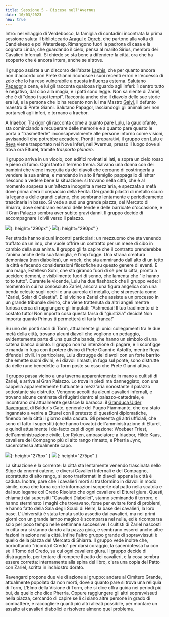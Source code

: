 ```yaml
---
title: Sessione 5 - Discesa nell'Avernus
date: 10/03/2023
new: true
---
```


Intro: nel villaggio di Verdebosco, la famiglia di contadini incontrata la prima sessione saluta il bibliotecario [Aragul](/star/npc/elturel#aragul) e [Ogreb](/star/npc/hirelings#ogreb), che partono alla volta di Candlekeep e poi Waterdeep. Rimangono fuori la padrona di casa e la cognata Linda, che guardando il cielo, pensa al marito Sirius, membro dei Cavalieri Infernali. Si chiede se sta bene a difendere la città, ora che ha scoperto che è ancora intera, anche se altrove.

Il gruppo assiste a un discorso dell'abate [Laphis](/star/npc/pgrel#laphis-goldiron), che per quanto ancora non d'accordo con Prete Gianni riconosce i suoi recenti errori e l'eccesso di zelo che lo ha reso vulnerabile a questa influenza esterna. Salutano [Papagor](/star/npc/pgrel#papagor-fumonero) a cena, e lui gli racconta qualcosa riguardo agli inferi: lì dentro tutto è negativo, dal cibo alla magia, e i patti sono legge. Non sa niente di Zariel, che è di "dopo i suoi tempi". Racconta anche che il diavolo delle sue storie era lui, e la persona che lo ha redento non lui ma Mastro [Galyl](/star/npc/pgrel#galyl-rylani), il defunto maestro di Prete Gianni. Salutano Papagor, lasciandogli gli animali per non portarseli agli inferi, e tornano a Iraebor.

A Iriaebor, [Traxigor](/star/npc/misc#traxigor) gli racconta come a quanto pare [Lulu](/star/npc/misc#lulu), la gaudiofante, sta cominciando a recuperare delle memorie e a quanto pare questo le porta a "trasmetterle" inconsapevolmente alle persone intorno come visioni, avvisandoli che potrebbe accadere. Pronti i preparativi, il gruppo con Lulu e [Reya](/star/npc/elturel#reya-mantlemorn) viene trasportato nei Nove Inferi, nell'Avernus, presso il luogo dove si trova ora Elturel, tramite *trasporto planare*.

Il gruppo arriva in un vicolo, con edifici rovinati ai lati, e sopra un cielo rosso e pieno di fumo. Ogni tanto il terreno trema. Salvano una donna con dei bambini che viene inseguita da dei diavoli che cercano di costringerla a vendere la sua anima, e mandando in alto il famiglio pappagallo di Ishtar riescono a vedere bene la situazione: si trovano nella città, che è al momento sospesa a un'altezza incognita a mezz'aria, e spezzata a metà dove prima c'era il crepaccio della Ferita. Dei grandi pilastri di metallo scuro la legano a delle grandi catene, che sembrano lentamente e periodicamente trascinarla in basso. Si vede a sud una grande piazza, del Mercato di Shiarra, dove sembrano esserci delle tende e delle barricate d'occasione, e il Gran Palazzo sembra aver subito gravi danni. Il gruppo decide di accompagnare i civili verso il palazzo.

![](https://pbs.twimg.com/media/EaYrB8hWoAAE_qL?format=jpg&name=4096x4096){: height="290px" } ![](https://5e.tools/img/adventure/BGDIA/029-fjxsa-map-elturel-poster.jpg){: height="290px" }

Per strada hanno alcuni incontri particolari: un mezzuomo che sta venendo truffato da un imp, che vuole offrire un contratto per un mese di cibo in cambio della sua anima. Il gruppo gli fa capire che il contratto prenderebbe l'anima anche della sua famiglia, e l'imp fugge. Una strana creatura demoniaca (non diabolica), un vrock, che sta ammirando dall'alto di un tetto la città e facendo considerazioni filosofiche su questo genere di eventi. E una maga, Estellesn Sohl, che sta girando fuori di sè per la città, pronta a uccidere demoni, e visibilmente fuori di senno, che lamenta che "le hanno tolto tutto". Durante le vicende, Lulu ha due flashback che il gruppo vede: il momento in cui ha conosciuto Zariel, ancora una figura angelica con una benda celeste sugli occhi e una aureola di metallo, che si presenta come "Zariel, Solar di Celestia". E lei vicino a Zariel che assiste a un processo in un grande tribunale divino, che viene trattenuta da altri angeli mentre furiosa cerca di raggiungere gli imputati: "Ashmedai! Il tuo tradimento ci è costato tutto! Non importa cosa questa farsa di "giustizia" decida! Non importa quanto Primus ti permetterà di farla franca!"

Su uno dei ponti sacri di Torm, attualmente gli unici collegamenti tra le due metà della città, trovano alcuni diavoli che vogliono un pedaggio, evidentemente parte di una qualche banda, che hanno un simbolo di una catena bianca dipinto. Il gruppo non ha intenzione di pagare, e li sconfigge e manda in fuga con il potere divino di Prete Gianni e Astolfo, mentre Reya difende i civili. In particolare, Lulu distrugge dei diavoli con un forte barrito che emette suoni divini, e i diavoli rimasti, in fuga sul ponte, sono distrutte da delle rune benedette a Torm poste su esso che Prete Gianni attiva.

Il gruppo passa vicino a una taverna apparentemente in mano a cultisti di Zariel, e arriva al Gran Palazzo. Lo trova in piedi ma danneggiato, con una cappella apparentemente fluttuante a mezz'aria nonostante il palazzo sottostante sia distrutto. Vengono accolti da alcuni cavalieri infernali, e trovano alcune centinata di rifugiati dentro al palazzo-cattedrale, e incontrano chi attualmente gestisce la baracca: il [Granduca Ulder Ravengard](/star/npc/baldursgate#ulder-ravengard), di Baldur's Gate, generale del Pugno Fiammante, che era stato ingannato a venire a Elturel con il pretesto di questioni diplomatiche, finendo nella città il giorno della caduta. Gli presenta gli altri ufficiali, che sono di fatto i superstiti (che hanno trovato) dell'amministrazione di Elturel, e quindi attualmente i de-facto capi di ogni sezione: Woebaer Triest, dell'amministrazione civile, Lor Ryken, ambasciatore a Iriaebor, Hilde Kaas, cavaliere del Compagno più di alto rango rimasto, e Pherria Jynx, sacerdotessa attualmente capo. 

![](https://5e.tools/img/adventure/BGDIA/031-nsppi-02-03.jpg){: height="275px" } ![](https://i.imgur.com/3755JYk.png){: height="275px" }

La situazione è la corrente: la città sta lentamente venendo trascinata nello Stige da enormi catene, e diversi Cavalieri Infernali e del Compagno, soprattutto di alto rango, si sono trasformati in diavoli appena la città è caduta. Inoltre, pare che i cavalieri morti si trasformino in diavoli in modo simile, cosa che torna con le informazioni scoperte dal patto nella scatola e dal suo legame col Credo Risoluto che ogni cavaliere di Elturel giura. Questi, chiamati dai superstiti "Cavalieri Diabolici", stanno seminando il terrore, e hanno sterminato i maghi che trovavano, forse per evitare fonti di problemi, e hanno fatto della Sala degli Scudi di Helm, la base dei cavalieri, la loro base. L'Università è stata tenuta sotto assedio dai cavalieri, ma nei primi giorni con un grande lampo magico è scomparsa nel nulla, ed è ricomparsa solo per poco tempo nelle settimane successive. I cultisti di Zariel nascosti in città ora si stanno dando alla pazza gioia, e sembrano esserci anche altre fazioni in azione nella città. Infine l'altro gruppo grande di sopravvissuti è quello della piazza del Mercato di Shiarra. Il gruppo vede inoltre che, borbottando "ricorda il Credo" per darsi coraggio, la sacerdotessa ha con sè il Tomo del Credo, su cui ogni cavaliere giura. Il gruppo decide di distruggerlo, per tentare di rompere il patto dei cavalieri, e la cosa sembra essere corretta: internamente alla spina del libro, c'era una copia del Patto con Zariel, scritta in inchiostro dorato.

Ravengard propone due vie di azione al gruppo: andare al Cimitero Grande, attualmente popolato da non morti, dove a quanto pare si trova una reliquia di Torm, L'Elmo della Visione di Torm, che si dice offra guida nei periodi più bui, da quello che dice Pherria. Oppure raggiungere gli altri sopravvissuti nella piazza, cercando di capire se lì ci siano altre persone in grado di combattere, e raccogliere quanti più altri alleati possibile, per montare un assalto ai cavalieri diabolici e risolvere almeno quel problema.